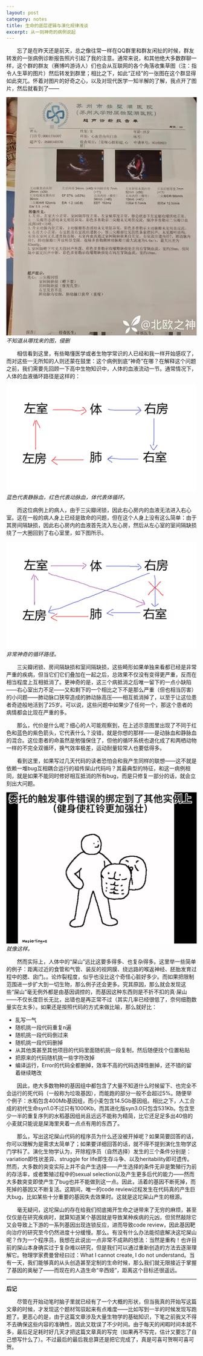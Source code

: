 ```yaml
---
layout: post
category: notes
title: 生命的底层逻辑与演化规律浅谈
excerpt: 从一则神奇的病例说起
---
```


&emsp;&emsp;忘了是在昨天还是前天，总之像往常一样在QQ群里和群友闲扯的时候，群友转发的一张病例诊断报告照片引起了我的注意。通常来说，和其他绝大多数群聊一样，这个群的群友（赛博吟游诗人）们也会从互联网的各个角落收集草图（注：指令人生草的图片）然后转发到群里；相比之下，如此“正经”的一张图在这个群显得如此突兀。怀着对图片的好奇之心，以及对现代医学一知半解的了解，我点开了图片，然后就看到了——

![](/assets/images/notes/20230807_1.jpg)\
*不知道从哪找来的图，侵删*

&emsp;&emsp;相信看到这里，有些略懂医学或者生物学常识的人已经和我一样开始感叹了，而对这些一无所知的人则还蒙在鼓里：这个病例到底“神奇”在哪？在解释这个问题之前，我们需要先回顾一下高中生物知识中，人体的血液流动一节。通常情况下，人体的血液循环路径是这样的：

![](/assets/images/notes/20230807_2.png)\
*蓝色代表静脉血，红色代表动脉血，体代表体循环。*

&emsp;&emsp;而这位病例上的病人，由于三尖瓣闭锁，因此右心房内的血液无法进入右心室。这在一般的病人身上已经是致命的问题，但在这个人身上没有这么简单：由于其房间隔缺损，因此右心房内的血液首先流入左心房，然后从左心室的室间隔缺损绕了一大圈回到了右心室里，如下图所示。

![](/assets/images/notes/20230807_3.png)\
*非常神奇的循环路径。*

&emsp;&emsp;三尖瓣闭锁、房间隔缺损和室间隔缺损，这些畸形如果单独来看都已经是非常严重的疾病，但当它们它们叠加在一起之后，总效果不仅没有变得更严重，反而在相当程度上互相抵消了。更神奇的是，这三个病抵消之后唯一留下的一点小缺陷——右心室出力不足——又和剩下的一个相比之下不是那么严重（但也相当厉害）的小问题——肺动脉口狭窄造成的肺动脉高压——相互抵消掉了，以至于让这位患者奇迹般地活到了25岁。可以说，这些问题中如果少了任何一个，那这个患者的病情都会比现在严重的多。

&emsp;&emsp;那么，代价是什么呢？细心的人可能观察到，在上述示意图里出现了不同于红色和蓝色的紫色箭头，它代表什么？没错，就是你想的那样——是动脉血和静脉血的混合。这位患者的命虽然是勉强保住了，但他的循环系统也退化成了和两栖动物一样的不完全双循环，换气效率极差，运动耐量较常人也要低得多。

&emsp;&emsp;看到这里，如果写过几天代码的读者恐怕会和我产生同样的联想——这不就是依赖一堆bug互相耦合运行的祖传屎山代码吗？其最典型的特征，和这一病例相同，就是如果不能同时修好相互抵消的所有bug，而是只修复一部分的话，就会立刻出大问题。

![](/assets/images/notes/20230807_4.png)\
*就像这样。*

&emsp;&emsp;然而实际上，人体中的“屎山”远比这要多得多、也复杂得多。这里举一些简单的例子：距离过近的食管和气管、装反的视网膜、绕远路的喉返神经、胚胎发育过程中的腮、囟门。。论炸裂程度，似乎也没比这个奇怪心脏好多少。而如果把限制范围进一步扩大到一切生物，那么例子还会更多。究其原因，那么就会发现这些“屎山”毫无例外都是由基因调控的，而基因这种东西则是不折不扣的真·屎山——不仅长度巨长无比，出错也是再正常不过（其实几率已经很低了，奈何细胞数量实在太多）。如果还是按照代码的方式来做比喻，那么就好比：
+ 乱写一气
+ 随机挑一段代码重复n遍
+ 随机挑一段代码倒过来
+ 随机挑一段代码删掉
+ 从其他类甚至其他项目的代码里面随机挑一段复制，然后随便找个位置粘贴
+ 把原来的代码随机挑一些字符改掉
+ 编译运行，Error的代码全都删掉，效率不高的代码选择性删掉，还不错的留着继续瞎改

&emsp;&emsp;因此，绝大多数物种的基因组中都包含了大量不知道什么时候留下、也完全不会运行的死代码（一般称为垃圾基因），而能跑的部分一般不会超过5%。随便举个例子：水稻包含400Mb基因组，而小麦包含14.5Gb基因组。相比之下，人工合成的初代生命syn1.0不过只有1000Kb，而其进化版syn3.0只包含531Kb。包含至少一半的重复序列的水稻基因组尚且远远不能称为精简，比它还足足多出40倍的小麦就只能说是屎海里夹着一点点有用的东西了。

&emsp;&emsp;那么，写出这坨屎山代码的程序员为什么还没被开掉呢？如果简要回答的话，你可以理解为是需求太简单了；如果要详细回答的话，就不得不提到演化生物学这门学科了。演化生物学认为，开除程序员（自然选择）发生的三个条件分别是： variation即性状差异、struggle for life即生存斗争、以及heritability即可遗传。然而，大多数的突变实际上并不会产生选择——产生选择的条件无非是繁殖行为前的存活率，或者繁殖过程中的sexual selection以及产生更多后代的能力——然而大多数突变即使产生了bug也并不能做到这一点。因此，活着的基因不断死掉，而死掉的基因又不断复活。这期间，唯一的code review过程发生在代码真的产生巨大bug，比如某些十分重要的基因失去效果时。这就是这坨屎山产生的根源。

&emsp;&emsp;毫无疑问，这坨屎山的存在给我们彻底揭开生命之谜带来了无穷的麻烦，甚至仅仅是在研究疾病时，就算知道某个基因就是导致某种疾病的元凶，但贸然敲除它又会导致上下游的一系列基因出现连锁反应，进而导致code review，因此基因靶向治疗的研究至今仍然进度十分缓慢。那么。有没有什么办法能彻底解决这坨屎山呢？作为一个程序员，我想在此说出一点非常不成熟的想法：当然是重构！也许目前的屎山本身确实过于复杂难以研究，但是我们可以通过重新创造的方法去逐渐理解它。物理学家费曼曾经曰过：What I cannot create, I do not understand。当有一天，我们能够真的从头创造甚至定制的生命时候，那么我们就无限接近于掌握了基因的奥秘了——而现在的人造生命“辛西娅”，距离这个目标还很遥远。

---

**后记**

&emsp;&emsp;尽管在开始动笔时脑子里就已经有了一个大概的形状，但当我真的开始写这篇文章的时候，才发现这个题材驾驭起来有点难度——比如写到一半的时候发现写跑题了。更恶心的是，由于这篇文章涉及大量生物学的基础知识，下笔之前我又不得不去确保这些内容的准确性，因此又耽误了不少时间。由于每天的闲暇时间本就不多，最后足足耗时好几天才把这篇文章真的写完（如果再不写完，估计又要忘了自己想写什么了）。不过最后的最后我总算还是把它完成了，真是可喜可贺啊可喜可贺。
